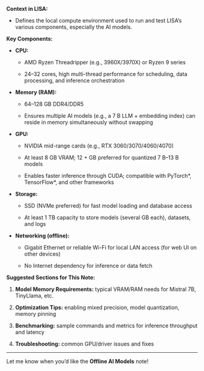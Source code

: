
**Context in LISA:**

- Defines the local compute environment used to run and test LISA’s various components, especially the AI models.
    

**Key Components:**

- **CPU:**
    
    - AMD Ryzen Threadripper (e.g., 3960X/3970X) or Ryzen 9 series
        
    - 24–32 cores, high multi-thread performance for scheduling, data processing, and inference orchestration
        
- **Memory (RAM):**
    
    - 64–128 GB DDR4/DDR5
        
    - Ensures multiple AI models (e.g., a 7 B LLM + embedding index) can reside in memory simultaneously without swapping
        
- **GPU:**
    
    - NVIDIA mid-range cards (e.g., RTX 3060/3070/4060/4070)
        
    - At least 8 GB VRAM; 12 + GB preferred for quantized 7 B–13 B models
        
    - Enables faster inference through CUDA; compatible with PyTorch*, TensorFlow*, and other frameworks
        
- **Storage:**
    
    - SSD (NVMe preferred) for fast model loading and database access
        
    - At least 1 TB capacity to store models (several GB each), datasets, and logs
        
- **Networking (offline):**
    
    - Gigabit Ethernet or reliable Wi-Fi for local LAN access (for web UI on other devices)
        
    - No Internet dependency for inference or data fetch
        

**Suggested Sections for This Note:**

1. **Model Memory Requirements:** typical VRAM/RAM needs for Mistral 7B, TinyLlama, etc.
    
2. **Optimization Tips:** enabling mixed precision, model quantization, memory pinning
    
3. **Benchmarking:** sample commands and metrics for inference throughput and latency
    
4. **Troubleshooting:** common GPU/driver issues and fixes
    

---

Let me know when you’d like the **Offline AI Models** note!